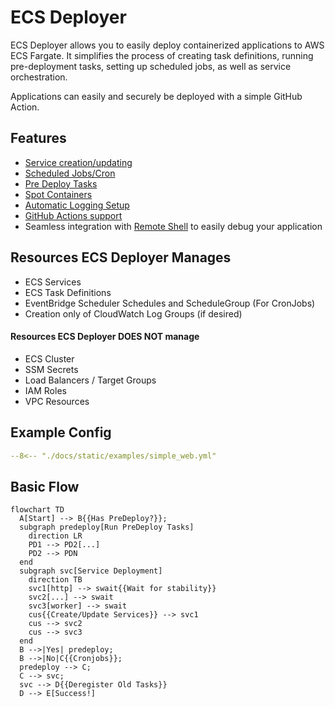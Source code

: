 # ECS Deployer

ECS Deployer allows you to easily deploy containerized applications to AWS ECS Fargate.
It simplifies the process of creating task definitions, running pre-deployment tasks, setting up scheduled jobs, as well as service orchestration.

Applications can easily and securely be deployed with a simple GitHub Action.

## Features
* [Service creation/updating](config/services.md)
* [Scheduled Jobs/Cron](config/cronjobs.md)
* [Pre Deploy Tasks](config/predeploy.md)
* [Spot Containers](config/spot.md)
* [Automatic Logging Setup](config/logging.md)
* [GitHub Actions support](ci/github.md)
* Seamless integration with [Remote Shell](https://github.com/webdestroya/remote-shell-client) to easily debug your application


## Resources ECS Deployer Manages
* ECS Services
* ECS Task Definitions
* EventBridge Scheduler Schedules and ScheduleGroup (For CronJobs)
* Creation only of CloudWatch Log Groups (if desired)

#### Resources ECS Deployer DOES NOT manage
* ECS Cluster
* SSM Secrets
* Load Balancers / Target Groups
* IAM Roles
* VPC Resources


## Example Config

```yaml title=".ecsdeployer.yml"
--8<-- "./docs/static/examples/simple_web.yml"
```

## Basic Flow

``` mermaid
flowchart TD
  A[Start] --> B{{Has PreDeploy?}};
  subgraph predeploy[Run PreDeploy Tasks]
    direction LR
    PD1 --> PD2[...]
    PD2 --> PDN
  end
  subgraph svc[Service Deployment]
    direction TB
    svc1[http] --> swait{{Wait for stability}}
    svc2[...] --> swait
    svc3[worker] --> swait
    cus{{Create/Update Services}} --> svc1
    cus --> svc2
    cus --> svc3
  end
  B -->|Yes| predeploy;
  B -->|No|C{{Cronjobs}};
  predeploy --> C;
  C --> svc;
  svc --> D{{Deregister Old Tasks}}
  D --> E[Success!]
```
